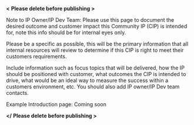 **<** **Please delete before publishing >** 

Note to IP Owner/IP Dev Team:
Please use this page to document the desired outcome and customer impact this Community IP (CIP) is intended for, note this info should be for internal eyes only. 

Please be a specific as possible, this will be the primary information that all internal resources will review to determine if this CIP is right to meet their customers requirements. 

Include information such as focus topics that will be delivered, how the IP should be positioned with customer, what outcomes the CIP is intended to drive, what would be an ideal way to measure the success within a customers environment, etc. You should also add IP owner/IP Dev team contacts.

Example Introduction page: Coming soon 

**</** **Please delete before publishing >** 